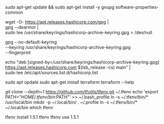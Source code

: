 
<!-- Terraform install ubuntu: -->

sudo apt-get update && sudo apt-get install -y gnupg software-properties-common

wget -O- https://apt.releases.hashicorp.com/gpg | \
gpg --dearmor | \
sudo tee /usr/share/keyrings/hashicorp-archive-keyring.gpg > /dev/null

gpg --no-default-keyring \
--keyring /usr/share/keyrings/hashicorp-archive-keyring.gpg \
--fingerprint

echo "deb [signed-by=/usr/share/keyrings/hashicorp-archive-keyring.gpg] \
https://apt.releases.hashicorp.com $(lsb_release -cs) main" | \
sudo tee /etc/apt/sources.list.d/hashicorp.list

sudo apt update
sudo apt-get install terraform
terraform --help


<!-- Install tfenv  -->
git clone --depth=1 https://github.com/tfutils/tfenv.git ~/.tfenv
echo 'export PATH="$HOME/.tfenv/bin:$PATH"' >> ~/.bash_profile
ln -s ~/.tfenv/bin/* /usr/local/bin
mkdir -p ~/.local/bin/
. ~/.profile
ln -s ~/.tfenv/bin/* ~/.local/bin
which tfenv

<!-- Using tfenv -->
tfenv install 1.5.1
tfenv 
tfenv use 1.5.1